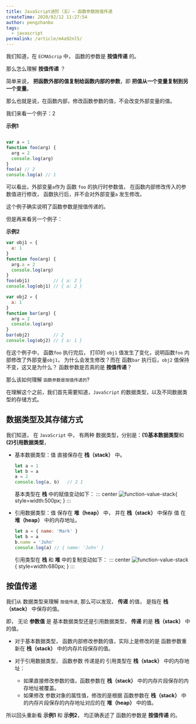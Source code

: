 ```yaml
---
title: JavaScript进阶（五）— 函数参数按值传递
createTime: 2020/02/12 11:27:54
author: pengzhanbo
tags: 
  - javascript
permalink: /article/m4a92nl5/
---
```


我们知道，在 `ECMAScrip` 中， 函数的参数是 **按值传递** 的。

那么怎么理解 **按值传递** ？

简单来说， **把函数外部的值复制给函数内部的参数**，即 **把值从一个变量复制到另一个变量**。

那么也就是说，在函数内部，修改函数参数的值，不会改变外部变量的值。

我们来看一个例子：2

**示例1**
```js

var a = 1
function foo(arg) {
  arg = 2
  console.log(arg)
}
foo(a) // 2
console.log(a) // 1
```

可以看出，外部变量`a`作为 函数 `foo` 的执行时参数值， 在函数内部修改传入的参数值进行修改，
函数执行后，并不会对外部变量`a` 发生修改。

这个例子确实说明了函数参数是按值传递的。

但是再来看另一个例子：

**示例2**
```js
var obj1 = {
  a: 1
}
function foo(arg) {
  arg.a = 2
  console.log(arg)
}
foo(obj1)         // { a: 2 }
console.log(obj1) // { a: 2 }

var obj2 = {
  a: 1
}
function bar(arg) {
  arg = 2
  console.log(arg)
}
bar(obj2)         // 2
console.log(obj2) // { a: 1 }
```

在这个例子中， 函数`foo` 执行完后， 打印的 `obj1` 值发生了变化，说明函数`foo` 内部修改了外部变量`obj1`，
为什么会发生修改？而在 函数`bar` 执行后，`obj2` 值保持不变，这又是为什么？ 函数参数是否真的是 **按值传递**？

那么该如何理解 `函数参数是按值传递的`?

在理解这个之前，我们首先需要知道，`JavaScript` 的数据类型，以及不同数据类型的存储方式。

## 数据类型及其存储方式

我们知道， 在 `JavaScript` 中， 有两种 数据类型，分别是：**(1)基本数据类型**和 **(2)引用数据类型**，

- 基本数据类型：值 直接保存在 **栈（stack）** 中。
  ```js
  let a = 1
  let b = a
  a = 2
  console.log(a, b)   // 2 1
  ```
  基本类型在 **栈** 中的赋值变动如下：
  ::: center
  ![function-value-stack](/images/func-value-stack.png){ style=width:500px; }
  :::
  
- 引用数据类型：值 保存在 **堆（heap）** 中， 并在 **栈（stack）** 中保存 值 在 **堆（heap）** 中的内存地址。
  
  ```js
  let a = { name: 'Mark' }
  let b = a
  b.name = 'John'
  console.log(a) // { name: 'John' }
  ```
  引用类型在 **栈** 和 **堆** 中的复制变动如下：
  ::: center
  ![function-value-stack](/images/func-value-heap.png){ style=width:680px; }
  :::

## 按值传递

我们从 数据类型来理解 `按值传递`, 那么可以发现， **传递** 的值， 是指在 **栈（stack）** 中保存的值。

即， 无论 **参数值** 是 基本数据类型还是引用数据类型， **传递** 的是 **栈（stack）** 中的值。

- 对于基本数据类型， 函数内部修改参数的值，实际上是修改的是 函数参数重新在 **栈（stack）** 中的内存片段保存的值。

- 对于引用数据类型， 函数参数 传递是的 引用类型在 **栈（stack）** 中的内存地址：
  - 如果直接修改参数的值，函数参数在 **栈（stack）** 中的内存片段保存的内存地址被覆盖。
  - 如果修改 参数对象的属性值，修改的是根据 函数参数在 **栈（stack）** 中的内存片段保存的内存地址对应的在 **堆（heap）** 中的值。

所以回头重新看 **示例1** 和 **示例2**， 均正确表述了 函数的参数是 **按值传递** 的。

